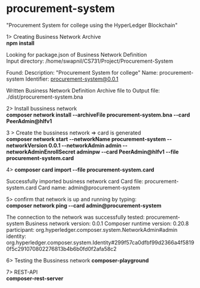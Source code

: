 # procurement-system

&#34;Procurement System for college using the HyperLedger Blockchain&#34;


1> Creating Business Network Archive  
  **npm install**

Looking for package.json of Business Network Definition  
	Input directory: /home/swapnil/CS731/Project/Procurement-System

Found:
	Description: &#34;Procurement System for college&#34;
	Name: procurement-system
	Identifier: procurement-system@0.0.1

Written Business Network Definition Archive file to 
	Output file: ./dist/procurement-system.bna

2> Install bussiness network  
**composer network install --archiveFile procurement-system.bna --card PeerAdmin@hlfv1**


3 > Create the bussiness network => card is generated  
 **composer network start --networkName procurement-system --networkVersion 0.0.1 --networkAdmin admin --networkAdminEnrollSecret adminpw --card PeerAdmin@hlfv1 --file procurement-system.card**  

4> **composer card import --file procurement-system.card**

Successfully imported business network card
	Card file: procurement-system.card
	Card name: admin@procurement-system

5> confirm that network is up and running by typing:  
**composer network ping --card admin@procurement-system**

The connection to the network was successfully tested: procurement-system
	Business network version: 0.0.1
	Composer runtime version: 0.20.8
	participant: org.hyperledger.composer.system.NetworkAdmin#admin
	identity: org.hyperledger.composer.system.Identity#299f57ca0dfbf99d2366a4f58190f5c291070802276813b4b6b0fd0f2afa58c2

6> Testing the Bussiness network
**composer-playground**


7> REST-API  
**composer-rest-server**
 
